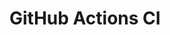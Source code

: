 # GitHub Actions CI









































































































































































































































































































































































































































































































































































































































































































































































































































































































































































































































































































































































































































































































































































































































































































































































































































































































































































































































































































































































































































































































































































































































































































































































































































































































































































































































































































































































































































































































































































































































































































































































































































































































































































































































































































































































































































































































































































































































